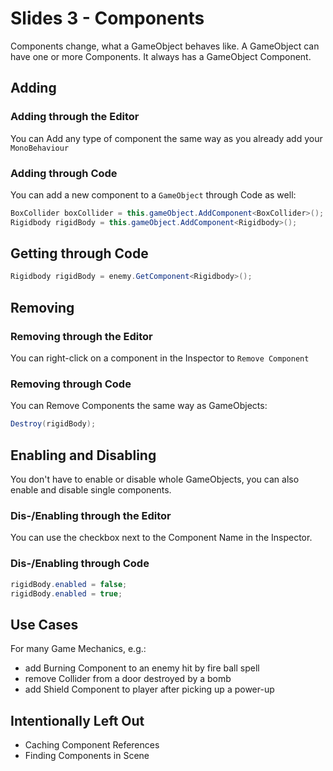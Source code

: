 # Slides 3 - Components

Components change, what a GameObject behaves like. A GameObject can have one or more Components. It always has a GameObject Component.

## Adding

### Adding through the Editor
You can Add any type of component the same way as you already add your `MonoBehaviour`

### Adding through Code
You can add a new component to a `GameObject` through Code as well:

```csharp
BoxCollider boxCollider = this.gameObject.AddComponent<BoxCollider>();
Rigidbody rigidBody = this.gameObject.AddComponent<Rigidbody>();
```

## Getting through Code

```csharp
Rigidbody rigidBody = enemy.GetComponent<Rigidbody>();
```

## Removing

### Removing through the Editor
You can right-click on a component in the Inspector to `Remove Component`

### Removing through Code
You can Remove Components the same way as GameObjects:
```csharp
Destroy(rigidBody);
```

## Enabling and Disabling

You don't have to enable or disable whole GameObjects, you can also enable and disable single components.

### Dis-/Enabling through the Editor
You can use the checkbox next to the Component Name in the Inspector.

### Dis-/Enabling through Code
```csharp
rigidBody.enabled = false;
rigidBody.enabled = true;
```

## Use Cases
For many Game Mechanics, e.g.:
- add Burning Component to an enemy hit by fire ball spell
- remove Collider from a door destroyed by a bomb
- add Shield Component to player after picking up a power-up

## Intentionally Left Out
- Caching Component References
- Finding Components in Scene